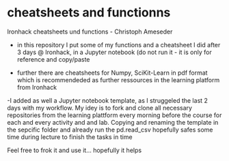 # cheatsheets and functionns
Ironhack cheatsheets und functions - Christoph Ameseder

- in this repository I put some of my functions and a cheatsheet I did after 3 days @ Ironhack, in a Jupyter notebook (do not run it - it is only for reference and copy/paste

- further there are cheatsheets for Numpy, SciKit-Learn in pdf format which is recommendeded as further ressources in the learning platform from Ironhack

-I added as well a Jupyter notebook template, as I struggeled the last 2 days with my workflow. My idey is to fork and clone all necessary repositories from the learning plattform every morning before the course for each and every activity and and lab. Copying and renaming the template in the sepcific folder and already run the pd.read_csv hopefully safes some time during lecture to finish the tasks in time

Feel free to frok it and use it... hopefully it helps
